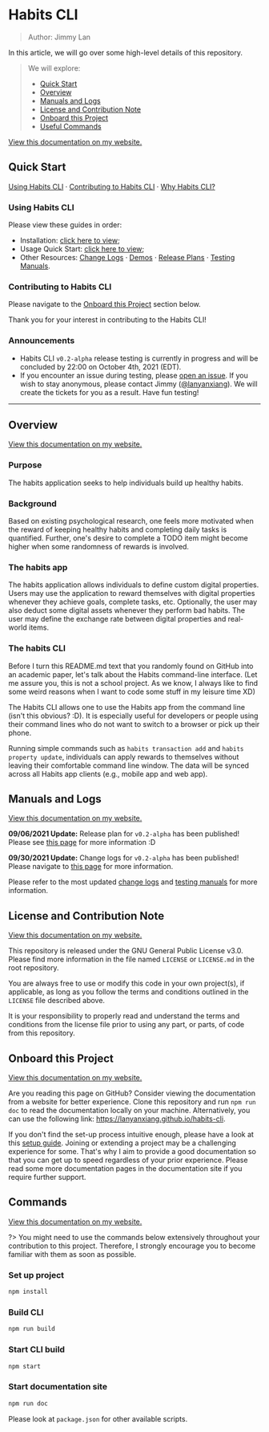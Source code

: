 # Habits CLI

> Author: Jimmy Lan

In this article, we will go over some high-level details of this repository.

> We will explore:
>
> - [Quick Start](#quick-start)
> - [Overview](#overview)
> - [Manuals and Logs](#manuals-and-logs)
> - [License and Contribution Note](#license-and-contribution-note)
> - [Onboard this Project](#onboard-this-project)
> - [Useful Commands](#commands)

[View this documentation on my website.](https://lanyanxiang.github.io/habits-cli/)

## Quick Start

[Using Habits CLI](#using-habits-cli) ·
[Contributing to Habits CLI](#contributing-to-habits-cli) · [Why Habits CLI?](#overview)

### Using Habits CLI

Please view these guides in order:

- Installation: [click here to view](installation.md);
- Usage Quick Start: [click here to view](usage-quick-start.md);
- Other Resources: [Change Logs](change-logs/README.md) · [Demos](demo/README.md)
  · [Release Plans](release-plans/README.md) · [Testing Manuals](testing/README.md).

### Contributing to Habits CLI

Please navigate to the [Onboard this Project](#onboard-this-project) section below.

Thank you for your interest in contributing to the Habits CLI!

### Announcements

* Habits CLI `v0.2-alpha` release testing is currently in progress and will be concluded by 22:00 on October 4th, 2021
  (EDT).
* If you encounter an issue during testing, please [open an issue](https://github.com/lanyanxiang/habits-cli/issues). If
  you wish to stay anonymous, please contact Jimmy ([@lanyanxiang](https://github.com/lanyanxiang)). We will create the
  tickets for you as a result. Have fun testing!

---

## Overview

[View this documentation on my website.](https://lanyanxiang.github.io/habits-cli/)
### Purpose

The habits application seeks to help individuals build up healthy habits.

### Background

Based on existing psychological research, one feels more motivated when the reward of keeping healthy habits and
completing daily tasks is quantified. Further, one's desire to complete a TODO item might become higher when some
randomness of rewards is involved.

### The habits app
The habits application allows individuals to define custom digital properties. Users may use the application to reward themselves with digital properties whenever they achieve goals, complete tasks, etc. Optionally, the user may also deduct some digital assets whenever they perform bad habits. The user may define the exchange rate between digital properties and real-world items.

### The habits CLI
Before I turn this README.md text that you randomly found on GitHub into an academic paper, let's talk about the Habits command-line interface. (Let me assure you, this is not a school project. As we know, I always like to find some weird reasons when I want to code some stuff in my leisure time XD)

The Habits CLI allows one to use the Habits app from the command line (isn't this obvious? :D). It is especially useful
for developers or people using their command lines who do not want to switch to a browser or pick up their phone.

Running simple commands such as `habits transaction add` and `habits property update`, individuals can apply rewards to
themselves without leaving their comfortable command line window. The data will be synced across all Habits app
clients (e.g., mobile app and web app).

## Manuals and Logs

[View this documentation on my website.](https://lanyanxiang.github.io/habits-cli/)

**09/06/2021 Update:** Release plan for `v0.2-alpha` has been published! Please see [this page](release-plans/v0.2.md)
for more information :D

**09/30/2021 Update:** Change logs for `v0.2-alpha` has been published! Please navigate
to [this page](change-logs/v0.2.md) for more information.

Please refer to the most updated [change logs](change-logs) and [testing manuals](testing) for more information.

## License and Contribution Note

[View this documentation on my website.](https://lanyanxiang.github.io/habits-cli/)

This repository is released under the GNU General Public License v3.0. Please find more information in the file
named `LICENSE` or `LICENSE.md` in the root repository.

You are always free to use or modify this code in your own project(s), if applicable, as long as you follow the terms
and conditions outlined in the `LICENSE` file described above.

It is your responsibility to properly read and understand the terms and conditions from the license file prior to using
any part, or parts, of code from this repository.

## Onboard this Project

[View this documentation on my website.](https://lanyanxiang.github.io/habits-cli/)

Are you reading this page on GitHub? Consider viewing the documentation from a website for better experience. Clone this
repository and run `npm run doc` to read the documentation locally on your machine. Alternatively, you can use the
following link: https://lanyanxiang.github.io/habits-cli.

If you don't find the set-up process intuitive enough, please have a look at this [setup guide](setup.md). Joining or
extending a project may be a challenging experience for some. That's why I aim to provide a good documentation so that
you can get up to speed regardless of your prior experience. Please read some more documentation pages in the
documentation site if you require further support.

## Commands

[View this documentation on my website.](https://lanyanxiang.github.io/habits-cli/)

?> You might need to use the commands below extensively throughout your contribution to this project. Therefore, I
strongly encourage you to become familiar with them as soon as possible.

### Set up project

```bash
npm install
```

### Build CLI

```bash
npm run build
```

### Start CLI build

```bash
npm start
```

### Start documentation site

```bash
npm run doc
```

Please look at `package.json` for other available scripts.
